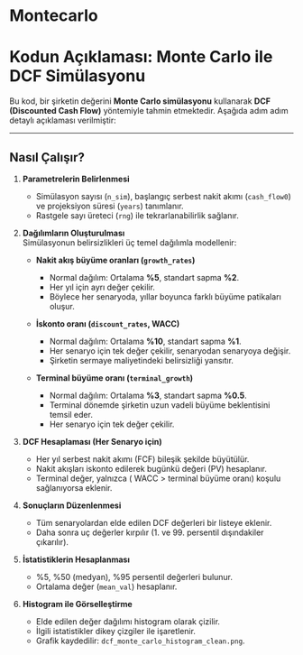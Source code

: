 # Montecarlo
# Kodun Açıklaması: Monte Carlo ile DCF Simülasyonu

Bu kod, bir şirketin değerini **Monte Carlo simülasyonu** kullanarak **DCF (Discounted Cash Flow)** yöntemiyle tahmin etmektedir. Aşağıda adım adım detaylı açıklaması verilmiştir:  

---
## Nasıl Çalışır?

1. **Parametrelerin Belirlenmesi**  
   - Simülasyon sayısı (`n_sim`), başlangıç serbest nakit akımı (`cash_flow0`) ve projeksiyon süresi (`years`) tanımlanır.  
   - Rastgele sayı üreteci (`rng`) ile tekrarlanabilirlik sağlanır.

2. **Dağılımların Oluşturulması**  
   Simülasyonun belirsizlikleri üç temel dağılımla modellenir:  

   - **Nakit akış büyüme oranları (`growth_rates`)**  
     - Normal dağılım: Ortalama **%5**, standart sapma **%2**.  
     - Her yıl için ayrı değer çekilir.  
     - Böylece her senaryoda, yıllar boyunca farklı büyüme patikaları oluşur.  

   - **İskonto oranı (`discount_rates`, WACC)**  
     - Normal dağılım: Ortalama **%10**, standart sapma **%1**.  
     - Her senaryo için tek değer çekilir, senaryodan senaryoya değişir.  
     - Şirketin sermaye maliyetindeki belirsizliği yansıtır.  

   - **Terminal büyüme oranı (`terminal_growth`)**  
     - Normal dağılım: Ortalama **%3**, standart sapma **%0.5**.  
     - Terminal dönemde şirketin uzun vadeli büyüme beklentisini temsil eder.  
     - Her senaryo için tek değer çekilir.  

3. **DCF Hesaplaması (Her Senaryo için)**  
   - Her yıl serbest nakit akımı (FCF) bileşik şekilde büyütülür.  
   - Nakit akışları iskonto edilerek bugünkü değeri (PV) hesaplanır.  
   - Terminal değer, yalnızca \( WACC > terminal büyüme oranı\) koşulu sağlanıyorsa eklenir.  

4. **Sonuçların Düzenlenmesi**  
   - Tüm senaryolardan elde edilen DCF değerleri bir listeye eklenir.  
   - Daha sonra uç değerler kırpılır (1. ve 99. persentil dışındakiler çıkarılır).  

5. **İstatistiklerin Hesaplanması**  
   - %5, %50 (medyan), %95 persentil değerleri bulunur.  
   - Ortalama değer (`mean_val`) hesaplanır.  

6. **Histogram ile Görselleştirme**  
   - Elde edilen değer dağılımı histogram olarak çizilir.  
   - İlgili istatistikler dikey çizgiler ile işaretlenir.  
   - Grafik kaydedilir: `dcf_monte_carlo_histogram_clean.png`.  

